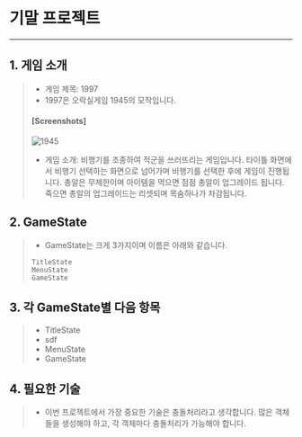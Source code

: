# 기말 프로젝트
-----------------------------------
## 1. 게임 소개
>+ 게임 제목: 1997
>+ 1997은 오락실게임 1945의 모작입니다.
>####      [Screenshots]
>![1945](https://user-images.githubusercontent.com/32861131/94033520-01159900-fdfc-11ea-866c-f875d918c8a6.png)
>+ 게임 소개: 비행기를 조종하여 적군을 쓰러뜨리는 게임입니다.
>  타이틀 화면에서 비행기 선택하는 화면으로 넘어가며 비행기를 선택한 후에 게임이 진행됩니다.
>  총알은 무제한이며 아이템을 먹으면 점점 총알이 업그레이드 됩니다.
>  죽으면 총알의 업그레이드는 리셋되며 목숨하나가 차감됩니다.
## 2. GameState
>+ GameState는 크게 3가지이며 이름은 아래와 같습니다.
>```
>TitleState
>MenuState
>GameState
>```
## 3. 각 GameState별 다음 항목
>+ TitleState
>+ sdf
>+ MenuState
>+ GameState
>
>
## 4. 필요한 기술
>+ 이번 프로젝트에서 가장 중요한 기술은 충돌처리라고 생각합니다.
> 많은 객체들을 생성해야 하고, 각 객체마다 충돌처리가 가능해야 합니다.
